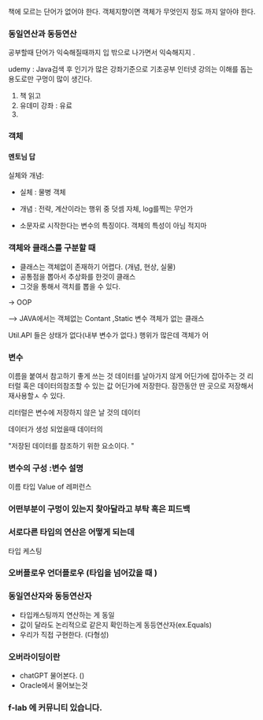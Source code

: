 


책에 모르는 단어가 없어야 한다. 
객체지향이면 객체가 무엇인지 정도 까지 알아야 한다. 



### 동일연산과 동등연산 



공부할때 단어가 익숙해질때까지 입 밖으로 나가면서 익숙해지지 . 


udemy  : Java검색 후 인기가 많은 강좌기준으로 기초공부 
인터넷 강의는 이해를 돕는 용도로만 구멍이 많이 생긴다. 

1. 책 읽고 
2. 유데미 강좌 : 유료
3. 


### 객체

#### 멘토님 답 
실체와 개념: 
- 실체 : 물병 객체
- 개념 : 전략, 계산이라는 행위 중 덧셈 자체, log를찍는 무언가


- 소문자로 시작한다는 변수의 특징이다. 객체의 특성이 아님 적지마



### 객체와 클래스를 구분할 때

- 클래스는 객체없이 존재하기 어렵다.  (개념, 현상, 실물)
- 공통점을 뽑아서 추상화를 한것이 클래스
- 그것을 통해서 객치를 뽑을 수 있다. 

-> OOP 


--> JAVA에서는 
객체없는 
Contant ,Static 변수 객체가 없는 클래스 

Util.API 들은 
상태가 없다(내부 변수가 없다.) 행위가 많은데 객체가 어



### 변수
이름을 붙여서 참고하기 좋게 쓰는 것 
데이터를 날아가지 않게 어딘가에 잡아주는 것
리터럴 혹은 데이터의참조할 수 있는 값
어딘가에 저장한다. 
잠깐동안 딴 곳으로 저장해서 재사용할ㅅ 수 있다. 

리터럴은 변수에 저장하지 않은 날 것의 데이터 

데이터가 생성 되었을때 데이터의 

"저장된 데이터를 참조하기 위한 요소이다. "

### 변수의 구성 :변수 설명
이름 타입 Value of 레퍼런스 
### 어떤부분이 구멍이 있는지 찾아달라고 부탁 혹은 피드백 

### 서로다른 타입의 연산은 어떻게 되는데
타입 케스팅 
### 오버플로우 언더플로우  (타입을 넘어갔을 때 )

### 동일연산자와 동등연산자
- 타입캐스팅까지 연산하는 게 동일
- 값이 달라도 논리적으로 같은지 확인하는게 동등연산자(ex.Equals) 
- 우리가 직접 구현한다.  (다형성)
### 오버라이딩이란
- chatGPT 물어본다. ()
- Oracle에서 물어보는것 



### f-lab 에 커뮤니티 있습니다. 
